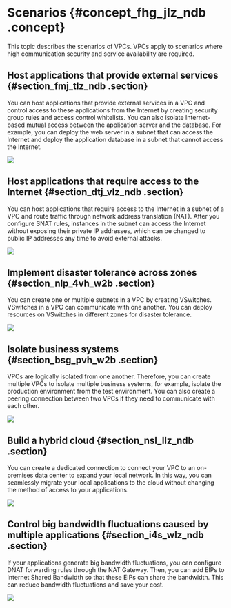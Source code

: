 # Scenarios {#concept_fhg_jlz_ndb .concept}

This topic describes the scenarios of VPCs. VPCs apply to scenarios where high communication security and service availability are required.

## Host applications that provide external services {#section_fmj_tlz_ndb .section}

You can host applications that provide external services in a VPC and control access to these applications from the Internet by creating security group rules and access control whitelists. You can also isolate Internet-based mutual access between the application server and the database. For example, you can deploy the web server in a subnet that can access the Internet and deploy the application database in a subnet that cannot access the Internet.

![](http://static-aliyun-doc.oss-cn-hangzhou.aliyuncs.com/assets/img/13390/15662968342768_en-US.png)

## Host applications that require access to the Internet {#section_dtj_vlz_ndb .section}

You can host applications that require access to the Internet in a subnet of a VPC and route traffic through network address translation \(NAT\). After you configure SNAT rules, instances in the subnet can access the Internet without exposing their private IP addresses, which can be changed to public IP addresses any time to avoid external attacks.

![](http://static-aliyun-doc.oss-cn-hangzhou.aliyuncs.com/assets/img/13390/15662968352769_en-US.png)

## Implement disaster tolerance across zones {#section_nlp_4vh_w2b .section}

You can create one or multiple subnets in a VPC by creating VSwitches. VSwitches in a VPC can communicate with one another. You can deploy resources on VSwitches in different zones for disaster tolerance.

![](http://static-aliyun-doc.oss-cn-hangzhou.aliyuncs.com/assets/img/13390/15662968359780_en-US.png)

## Isolate business systems {#section_bsg_pvh_w2b .section}

VPCs are logically isolated from one another. Therefore, you can create multiple VPCs to isolate multiple business systems, for example, isolate the production environment from the test environment. You can also create a peering connection between two VPCs if they need to communicate with each other.

![](http://static-aliyun-doc.oss-cn-hangzhou.aliyuncs.com/assets/img/13390/15662968359781_en-US.png)

## Build a hybrid cloud {#section_nsl_llz_ndb .section}

You can create a dedicated connection to connect your VPC to an on-premises data center to expand your local network. In this way, you can seamlessly migrate your local applications to the cloud without changing the method of access to your applications.

![](http://static-aliyun-doc.oss-cn-hangzhou.aliyuncs.com/assets/img/13390/15662968362767_en-US.png)

## Control big bandwidth fluctuations caused by multiple applications {#section_i4s_wlz_ndb .section}

If your applications generate big bandwidth fluctuations, you can configure DNAT forwarding rules through the NAT Gateway. Then, you can add EIPs to Internet Shared Bandwidth so that these EIPs can share the bandwidth. This can reduce bandwidth fluctuations and save your cost.

![](http://static-aliyun-doc.oss-cn-hangzhou.aliyuncs.com/assets/img/13390/15662968362770_en-US.png)

